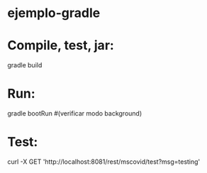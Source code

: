 # ejemplo-gradle

# Compile, test, jar: 
gradle build
# Run: 
gradle bootRun
#(verificar modo background)

# Test: 
curl -X GET 'http://localhost:8081/rest/mscovid/test?msg=testing'


